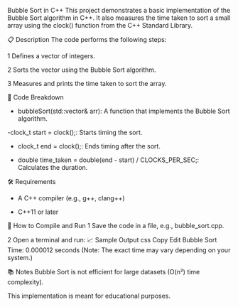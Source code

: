 
Bubble Sort in C++
This project demonstrates a basic implementation of the Bubble Sort algorithm in C++. It also measures the time taken to sort a small array using the clock() function from the C++ Standard Library.

📋 Description
The code performs the following steps:

1 Defines a vector of integers.

2 Sorts the vector using the Bubble Sort algorithm.

3 Measures and prints the time taken to sort the array.

🧾 Code Breakdown
- bubbleSort(std::vector<int>& arr): A function that implements the Bubble Sort algorithm.

 -clock_t start = clock();: Starts timing the sort.

- clock_t end = clock();: Ends timing after the sort.

- double time_taken = double(end - start) / CLOCKS_PER_SEC;: Calculates the duration.

🛠️ Requirements
- A C++ compiler (e.g., g++, clang++)

- C++11 or later

🚀 How to Compile and Run
1 Save the code in a file, e.g., bubble_sort.cpp.

2 Open a terminal and run:
📈 Sample Output
css
Copy
Edit
Bubble Sort Time: 0.000012 seconds
(Note: The exact time may vary depending on your system.)

📚 Notes
Bubble Sort is not efficient for large datasets (O(n²) time complexity).

This implementation is meant for educational purposes.
